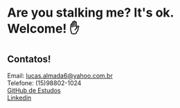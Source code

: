 # Are you stalking me? It's ok. Welcome! ✋

## Contatos!

Email: lucas.almada6@yahoo.com.br<br>
Telefone: (15)98802-1024<br>
[GitHub de Estudos](https://github.com/AlmadaLucas)<br>
[Linkedin](https://www.linkedin.com/in/lucasalmadadeandrade/)
